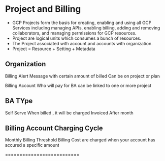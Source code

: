 # Project and Billing 
- GCP Projects form the basis for creating, enabling and using all GCP Services including managing APIs, enabling billing, adding and removing collaborators, and managing permissions for GCP resources.
- Project are logical units which consumes a bunch of resources.
- The Project associated with account and accounts with organization.
- Project = Resource + Setting + Metadata


## Organization 




Billing Alert
Message with certain amount of billed
Can be on project or plan

Billing Account
Who will pay for 
BA can be linked to one or more project 
## BA TYpe

Self Serve 
When billed , it will be charged
Invoiced 
After month 
## Billing Account Charging Cycle 
Monthly Billing 
Threshold Billing 
Cost are charged when your account has accured a specific amount 




==========================
